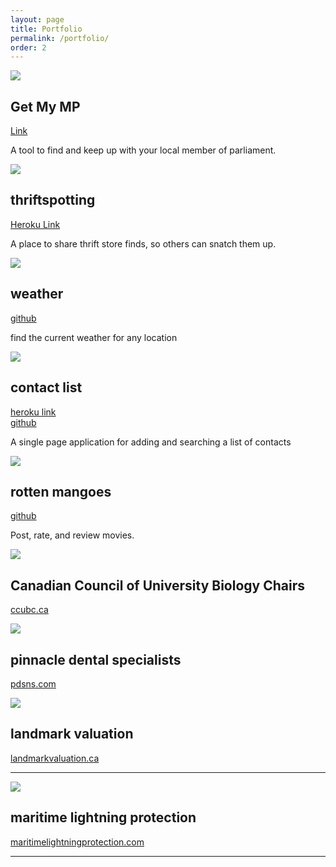 ```yaml
---
layout: page
title: Portfolio
permalink: /portfolio/
order: 2
---
```


<div class="row">
  <div class="col-md-12">
    <img class="portfolio-thumb" src = "/images/portfolio/getmymp.png"/>
  </div>

  <div class="col-md-6"><h2>Get My MP</h2></div>
  <div class="col-md-6">
    <p><a href="https://getmymp.github.io" target="_blank">Link</a></p>
    <p>A tool to find and keep up with your local member of parliament.</p>
  </div>


</div>


<div class="row">
  <div class="col-md-12">
    <img class="portfolio-thumb" src = "/images/portfolio/thriftspotting/01.jpg"/>
  </div>

  <div class="col-md-6"><h2>thriftspotting</h2></div>
  <div class="col-md-6">
    <p><a href="https://damp-mountain-53843.herokuapp.com/" target="_blank">Heroku Link</a></p>
    <p>A place to share thrift store finds, so others can snatch them up.</p>
  </div>


</div>


<div class="row">
  <div class="col-md-12">
    <img class="portfolio-thumb" src = "/images/portfolio/weather/01.jpg"/>
  </div>
  <div class="col-md-6"><h2>weather</h2></div>
  <div class="col-md-6">
    <p><a href="https://github.com/kcheverie/weather-app" target="_blank">github</a></p>
    <p>find the current weather for any location</p>  
  </div>

</div>


<div class="row">
  <div class="col-md-12">
    <img class="portfolio-thumb" src = "/images/portfolio/contact-list.jpg"/>
  </div>
  <div class="col-md-6"><h2>contact list</h2></div>
  <div class="col-md-6">
    <p><a href="http://kcheverie-contact-list.herokuapp.com/" target="_blank">heroku link</a><br/>
    <a href="https://github.com/kcheverie/contact-list-spa" target="_blank">github</a></p>
    <p>A single page application for adding and searching a list of contacts</p>
  </div>

</div>



<div class="row">
  <div class="col-md-12">
    <img class="portfolio-thumb" src = "/images/portfolio/rotten_mangoes/01.jpg"/>
  </div>
  <div class="col-md-6"><h2>rotten mangoes</h2></div>
  <div class="col-md-6">
  <p><a href="https://github.com/kcheverie/weather-app" target="_blank">github</a></p>
  <p>Post, rate, and review movies.</p></div>

</div>


<div class="row">
  <div class="col-md-12">
    <img class="portfolio-thumb" src = "/images/portfolio/ccubc.jpg"/>
  </div>
  <div class="col-md-6"><h2>Canadian Council of University Biology Chairs</h2></div>
  <div class="col-md-6"><p><a href="http://ccubc.ca/" target="_blank">ccubc.ca</a></p></div>
</div>

<div class="row">
  <div class="col-md-12">
    <img class="portfolio-thumb" src = "/images/portfolio/pdsns/01.jpg"/>
  </div>
  <div class="col-md-6"><h2>pinnacle dental specialists</h2></div>
  <div class="col-md-6"><p><a href="http://www.pdsns.com/" target="_blank">pdsns.com</a></p></div>

</div>

<div class="row">
  <div class="col-md-12">
    <img class="portfolio-thumb" src = "/images/portfolio/landmark/01.jpg"/>
  </div>
  <div class="col-md-6"><h2>landmark valuation</h2></div>
  <div class="col-md-6"><p><a href="http://landmarkvaluation.ca/" target="_blank">landmarkvaluation.ca</a></p></div>

</div>
<hr/>
<div class="row">
  <div class="col-md-12">
    <img class="portfolio-thumb" src = "/images/portfolio/MLP/01.jpg"/>
  </div>
  <div class="col-md-6"><h2>maritime lightning protection</h2></div>
  <div class="col-md-6"><p><a href="http://www.maritimelightningprotection.com/" target="_blank">maritimelightningprotection.com</a></p></div>


</div>
<hr/>
